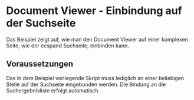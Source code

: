 # Document Viewer - Einbindung auf der Suchseite #

Das Beispiel zeigt auf, wie man den Document Viewer auf einer komplexen Seite, wie 
der ecspand Suchseite, einbinden kann. 

## Voraussetzungen ##

Das in dem Beispiel vorliegende Skript muss lediglich an einer beliebigen Stelle auf der Suchseite eingebunden werden.
Die Bindung an die Suchergebnisliste erfolgt automatisch.